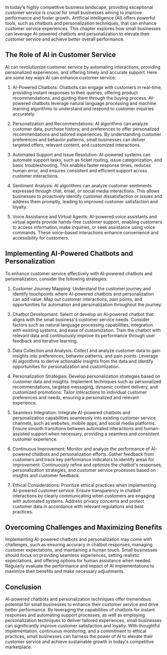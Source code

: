 
In today's highly competitive business landscape, providing exceptional customer service is crucial for small businesses aiming to improve performance and foster growth. Artificial intelligence (AI) offers powerful tools, such as chatbots and personalization techniques, that can enhance customer service experiences. This chapter explores how small businesses can leverage AI-powered chatbots and personalization to elevate their customer service and achieve better overall performance.

## The Role of AI in Customer Service

AI can revolutionize customer service by automating interactions, providing personalized experiences, and offering timely and accurate support. Here are some key ways AI can enhance customer service:

1. AI-Powered Chatbots: Chatbots can engage with customers in real-time, providing instant responses to their queries, offering product recommendations, and guiding them through the buying process. AI-powered chatbots leverage natural language processing and machine learning algorithms to understand and respond to customer inquiries accurately.
    
2. Personalization and Recommendations: AI algorithms can analyze customer data, purchase history, and preferences to offer personalized recommendations and tailored experiences. By understanding customer preferences and behavior patterns, small businesses can deliver targeted offers, relevant content, and customized interactions.
    
3. Automated Support and Issue Resolution: AI-powered systems can automate support tasks, such as ticket routing, issue categorization, and basic troubleshooting. This enables faster response times, reduces human error, and ensures consistent and efficient support across customer interactions.
    
4. Sentiment Analysis: AI algorithms can analyze customer sentiments expressed through chat, email, or social media interactions. This allows businesses to proactively identify customer dissatisfaction or issues and address them promptly, leading to improved customer satisfaction and loyalty.
    
5. Voice Assistance and Virtual Agents: AI-powered voice assistants and virtual agents provide hands-free customer support, enabling customers to access information, make inquiries, or seek assistance using voice commands. These voice-based interactions enhance convenience and accessibility for customers.
    

## Implementing AI-Powered Chatbots and Personalization

To enhance customer service effectively with AI-powered chatbots and personalization, consider the following strategies:

1. Customer Journey Mapping: Understand the customer journey and identify touchpoints where AI-powered chatbots and personalization can add value. Map out customer interactions, pain points, and opportunities for automation and personalization throughout the journey.
    
2. Chatbot Development: Select or develop an AI-powered chatbot that aligns with the small business's customer service needs. Consider factors such as natural language processing capabilities, integration with existing systems, and ease of customization. Train the chatbot with relevant data and continuously improve its performance through user feedback and iterative learning.
    
3. Data Collection and Analysis: Collect and analyze customer data to gain insights into preferences, behavior patterns, and pain points. Leverage AI algorithms to derive actionable insights from the data and identify opportunities for personalization and customization.
    
4. Personalization Strategies: Develop personalization strategies based on customer data and insights. Implement techniques such as personalized recommendations, targeted messaging, dynamic content delivery, and customized promotions. Tailor interactions to individual customer preferences and needs, ensuring a personalized and relevant experience.
    
5. Seamless Integration: Integrate AI-powered chatbots and personalization capabilities seamlessly into existing customer service channels, such as websites, mobile apps, and social media platforms. Ensure smooth transitions between automated interactions and human-assisted support when necessary, providing a seamless and consistent customer experience.
    
6. Continuous Improvement: Monitor and analyze the performance of AI-powered chatbots and personalization efforts. Gather feedback from customers and track key performance indicators to identify areas for improvement. Continuously refine and optimize the chatbot's responses, personalization strategies, and customer service processes based on insights and customer feedback.
    
7. Ethical Considerations: Prioritize ethical practices when implementing AI-powered customer service. Ensure transparency in chatbot interactions by clearly communicating when customers are engaging with automated systems. Address privacy concerns and protect customer data in accordance with relevant regulations and best practices.
    

## Overcoming Challenges and Maximizing Benefits

Implementing AI-powered chatbots and personalization may come with challenges, such as ensuring accuracy in chatbot responses, managing customer expectations, and maintaining a human touch. Small businesses should focus on providing seamless experiences, setting realistic expectations, and offering options for human assistance when needed. Regularly evaluate the performance and impact of AI implementations to maximize their benefits and make necessary adjustments.

## Conclusion

AI-powered chatbots and personalization techniques offer tremendous potential for small businesses to enhance their customer service and drive better performance. By leveraging the capabilities of chatbots for instant responses and automating support processes, as well as employing personalization techniques to deliver tailored experiences, small businesses can significantly improve customer satisfaction and loyalty. With thoughtful implementation, continuous monitoring, and a commitment to ethical practices, small businesses can harness the power of AI to elevate their customer service and achieve sustainable growth in today's competitive marketplace.
